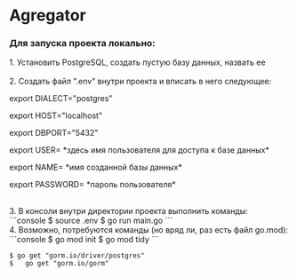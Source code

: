 # Agregator

<h3>Для запуска проекта локально:</h3>
1. Установить PostgreSQL, создать пустую базу данных, назвать ее
<br><br>
2. Cоздать файл ".env" внутри проекта и вписать в него следующее:
<br>
<p>export DIALECT="postgres"</p>
<p>export HOST="localhost"</p>
<p>export DBPORT="5432"</p>
<p>export USER= *здесь имя пользователя для доступа к базе данных*</p>
<p>export NAME= *имя созданной базы данных*</p>
<p>export PASSWORD= *пароль пользователя*</p>
<br>
3. В консоли внутри директории проекта выполнить команды:
<br>
```console
$ source .env
$ go run main.go
```
<br>
4. Возможно, потребуются команды (но вряд ли, раз есть файл go.mod):
<br>
```console
$ go mod init
$ go mod tidy
```

```console
$ go get "gorm.io/driver/postgres"
$	go get "gorm.io/gorm"
```
